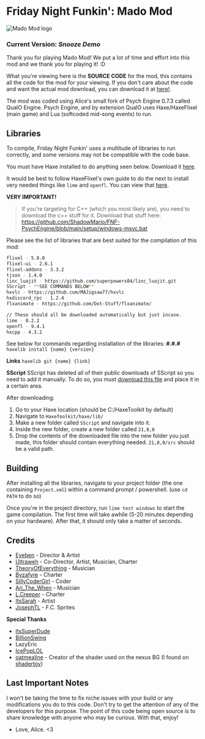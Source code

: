 

# Friday Night Funkin': Mado Mod

![Mado Mod logo](https://files.catbox.moe/5t3e6t.png)

### Current Version: *Snooze Demo*

Thank you for playing Mado Mod! We put a lot of time and effort into this mod and we thank you for playing it! :D

What you're viewing here is the **SOURCE CODE** for the mod, this contains all the code for the mod for your viewing. If you don't care about the code and want the actual mod download, you can download it at [here!](https://www.x.com/sillycodergirl).

The mod was coded using Alice's small fork of Psych Engine 0.7.3 called QualO Engine.
Psych Engine, and by extension QualO uses Haxe/HaxeFlixel (main game) and Lua (softcoded mid-song events) to run.

## Libraries
To compile, Friday Night Funkin' uses a multitude of libraries to run correctly, and some versions may not be compatible with the code base.

You must have Haxe installed to do anything seen below. Download it [here](https://haxe.org/).

It would be best to follow HaxeFlixel's own guide to do the next to install very needed things like `lime` and `openfl`. You can view that [here](https://haxeflixel.com/documentation/install-haxeflixel/).

**VERY IMPORTANT!**
> If you're targeting for C++ (which you most likely are), you need to download the c++ stuff for it. Download that stuff here: https://github.com/ShadowMario/FNF-PsychEngine/blob/main/setup/windows-msvc.bat


Please see the list of libraries that are best suited for the compilation of this mod:
```bash
flixel - 5.8.0
flixel-ui - 2.6.1
flixel-addons - 3.3.2
tjson - 1.4.0
linc_luajit - https://github.com/superpowers04/linc_luajit.git
SScript - **SEE COMMANDS BELOW**
hxvlc - https://github.com/MAJigsaw77/hxvlc
hxdiscord_rpc - 1.2.4
flxanimate - https://github.com/Dot-Stuff/flxanimate/

// These should all be downloaded automatically but just incase.
lime - 8.2.2
openfl - 9.4.1
hxcpp - 4.3.2

```
See below for commands regarding installation of the libraries:
**#.#.#**
`haxelib install {name} {version}`

**Links**
`haxelib git {name} {link}`

**SScript**
SScript has deleted all of their public downloads of SScript so you need to add it manually.
To do so, you must [download this file](https://github.com/CCobaltDev/SScript-Archive/raw/refs/heads/main/archives/SScript-21,0,0.zip) and place it in a certain area.

After downloading:

 1. Go to your Haxe location (should be C:/HaxeToolkit by default)
 2. Navigate to `HaxeToolkit/haxe/lib/`
 3. Make a new folder called `SScript` and navigate into it.
 4. Inside the new folder, create a new folder called `21,0,0`
 5. Drop the contents of the downloaded file into the new folder you just made, this folder should contain everything needed. `21,0,0/src` should be a valid path.

## Building
After installing all the libraries, navigate to your project folder (the one containing `Project.xml`) within a command prompt / powershell. (use `cd PATH` to do so)

Once you're in the project directory, run `lime test windows` to start the game compilation.
The first time will take awhile (5-20 minutes depending on your hardware). After that, it should only take a matter of seconds.

## Credits
- [Eyeben](https://x.com/IBNVintage) - Director & Artist
- [Ultraweh](https://x.com/UltraWeh) - Co-Director, Artist, Musician, Charter
- [TheoryOfEverything](https://x.com/gdLevelTwelve) - Musician
- [Byzafyre](https://x.com/byzafyre) - Charter
- [SillyCoderGirl](https://x.com/sillycodergirl) - Coder
- [Ari_The_When](https://x.com/Ari_the_when) - Musician
- [L.Creeper](https://x.com/CartoonSpeed) - Charter
- [ItsSarah](https://x.com/themariogal) - Artist
- [JosephTL](https://x.com/TLimbless) - F.C. Sprites

**Special Thanks**

- [ItsSuperDude](https://x.com/Itssuperdude)
- [BillionSwing](https://x.com/Billion_Swing)
- LazyEric
- [IcePopLOL](https://x.com/icepoplolNG)
- [oatmealine](https://oat.zone/) - Creator of the shader used on the nexus BG (I found on [shadertoy](https://www.shadertoy.com/view/wtlyzH))

## Last Important Notes
I won't be taking the time to fix niche issues with your build or any modifications you do to this code. Don't try to get the attention of any of the developers for this purpose. The point of this code being open source is to share knowledge with anyone who may be curious. With that, enjoy!

- Love, Alice. <3
